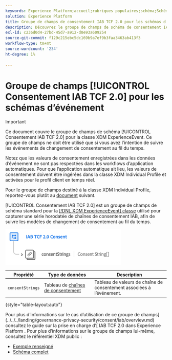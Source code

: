 ```yaml
---
keywords: Experience Platform;accueil;rubriques populaires;schéma;Schéma;XDM;ExperienceEvent;champs;schémas;Schémas;Conception de schéma;groupe de champs;groupe de champs;iab;tcf;consentement;
solution: Experience Platform
title: Groupe de champs de consentement IAB TCF 2.0 pour les schémas d’événement
description: Découvrez le groupe de champs de schéma de consentement IAB TCF 2.0 pour la classe XDM ExperienceEvent.
exl-id: c236d0d4-27bd-45d7-a912-d0e93a609254
source-git-commit: f129c215ebc5dc169b9a7ef9b3faa3463ab413f3
workflow-type: tm+mt
source-wordcount: '234'
ht-degree: 1%

---
```


# Groupe de champs [!UICONTROL Consentement IAB TCF 2.0] pour les schémas d’événement

>[!IMPORTANT]
>
>Ce document couvre le groupe de champs de schéma [!UICONTROL Consentement IAB TCF 2.0] pour la classe XDM ExperienceEvent. Ce groupe de champs ne doit être utilisé que si vous avez l’intention de suivre les événements de changement de consentement au fil du temps.
>
>Notez que les valeurs de consentement enregistrées dans les données d’événement ne sont pas respectées dans les workflows d’application automatiques. Pour que l’application automatique ait lieu, les valeurs de consentement doivent être ingérées dans la classe XDM Individual Profile et activées pour le profil client en temps réel.
>
>Pour le groupe de champs destiné à la classe XDM Individual Profile, reportez-vous plutôt au [document](../profile/iab.md) suivant.

[!UICONTROL Consentement IAB TCF 2.0] est un groupe de champs de schéma standard pour la [[!DNL XDM ExperienceEvent] classe](../../classes/experienceevent.md) utilisé pour capturer une série horodatée de chaînes de consentement IAB, afin de suivre les modèles de changement de consentement au fil du temps.

![](../../images/field-groups/iab-event.png)

| Propriété | Type de données | Description |
| --- | --- | --- |
| `consentStrings` | Tableau de [chaînes de consentement](../../data-types/consent-string.md) | Tableau de valeurs de chaîne de consentement associées à l’événement. |

{style="table-layout:auto"}

Pour plus d’informations sur le cas d’utilisation de ce groupe de champs](../../../landing/governance-privacy-security/consent/iab/overview.md) consultez le guide sur la prise en charge d’[ IAB TCF 2.0 dans Experience Platform . Pour plus d’informations sur le groupe de champs lui-même, consultez le référentiel XDM public :

* [ Exemple renseigné ](https://github.com/adobe/xdm/blob/master/components/fieldgroups/experience-event/experienceevent-privacy.example.1.json)
* [Schéma complet](https://github.com/adobe/xdm/blob/master/components/fieldgroups/experience-event/experienceevent-privacy.schema.json)

